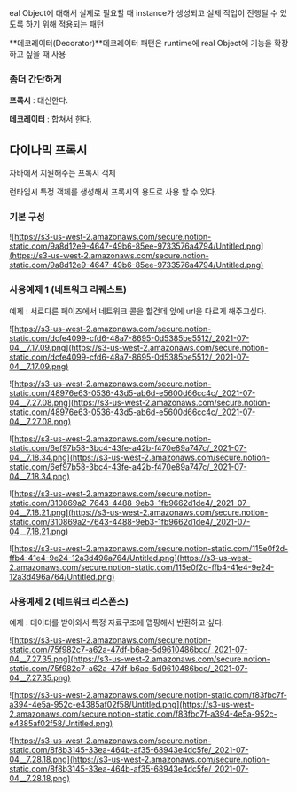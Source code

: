 eal Object에 대해서 실제로 필요할 때 instance가 생성되고 실제 작업이 진행될 수 있도록 하기 위해 적용되는 패턴

**데코레이터(Decorator)**데코레이터 패턴은 runtime에 real Object에 기능을 확장하고 싶을 때 사용

### 좀더 간단하게

**프록시** : 대신한다.

**데코레이터** : 합쳐서 한다.

## 다이나믹 프록시

자바에서 지원해주는 프록시 객체

런타임시 특정 객체를 생성해서 프록시의 용도로 사용 할 수 있다.

### 기본 구성

![https://s3-us-west-2.amazonaws.com/secure.notion-static.com/9a8d12e9-4647-49b6-85ee-9733576a4794/Untitled.png](https://s3-us-west-2.amazonaws.com/secure.notion-static.com/9a8d12e9-4647-49b6-85ee-9733576a4794/Untitled.png)

### 사용예제 1 (네트워크 리퀘스트)

예제 : 서로다른 페이즈에서 네트워크 콜을 할건데 앞에 url을 다르게 해주고싶다.

![https://s3-us-west-2.amazonaws.com/secure.notion-static.com/dcfe4099-cfd6-48a7-8695-0d5385be5512/_2021-07-04__7.17.09.png](https://s3-us-west-2.amazonaws.com/secure.notion-static.com/dcfe4099-cfd6-48a7-8695-0d5385be5512/_2021-07-04__7.17.09.png)

![https://s3-us-west-2.amazonaws.com/secure.notion-static.com/48976e63-0536-43d5-ab6d-e5600d66cc4c/_2021-07-04__7.27.08.png](https://s3-us-west-2.amazonaws.com/secure.notion-static.com/48976e63-0536-43d5-ab6d-e5600d66cc4c/_2021-07-04__7.27.08.png)

![https://s3-us-west-2.amazonaws.com/secure.notion-static.com/6ef97b58-3bc4-43fe-a42b-f470e89a747c/_2021-07-04__7.18.34.png](https://s3-us-west-2.amazonaws.com/secure.notion-static.com/6ef97b58-3bc4-43fe-a42b-f470e89a747c/_2021-07-04__7.18.34.png)

![https://s3-us-west-2.amazonaws.com/secure.notion-static.com/310869a2-7643-4488-9eb3-1fb9662d1de4/_2021-07-04__7.18.21.png](https://s3-us-west-2.amazonaws.com/secure.notion-static.com/310869a2-7643-4488-9eb3-1fb9662d1de4/_2021-07-04__7.18.21.png)

![https://s3-us-west-2.amazonaws.com/secure.notion-static.com/115e0f2d-ffb4-41e4-9e24-12a3d496a764/Untitled.png](https://s3-us-west-2.amazonaws.com/secure.notion-static.com/115e0f2d-ffb4-41e4-9e24-12a3d496a764/Untitled.png)

### 사용예제 2 (네트워크 리스폰스)

예제 : 데이터를 받아와서 특정 자료구조에 맵핑해서 반환하고 싶다.

![https://s3-us-west-2.amazonaws.com/secure.notion-static.com/75f982c7-a62a-47df-b6ae-5d9610486bcc/_2021-07-04__7.27.35.png](https://s3-us-west-2.amazonaws.com/secure.notion-static.com/75f982c7-a62a-47df-b6ae-5d9610486bcc/_2021-07-04__7.27.35.png)

![https://s3-us-west-2.amazonaws.com/secure.notion-static.com/f83fbc7f-a394-4e5a-952c-e4385af02f58/Untitled.png](https://s3-us-west-2.amazonaws.com/secure.notion-static.com/f83fbc7f-a394-4e5a-952c-e4385af02f58/Untitled.png)

![https://s3-us-west-2.amazonaws.com/secure.notion-static.com/8f8b3145-33ea-464b-af35-68943e4dc5fe/_2021-07-04__7.28.18.png](https://s3-us-west-2.amazonaws.com/secure.notion-static.com/8f8b3145-33ea-464b-af35-68943e4dc5fe/_2021-07-04__7.28.18.png)
